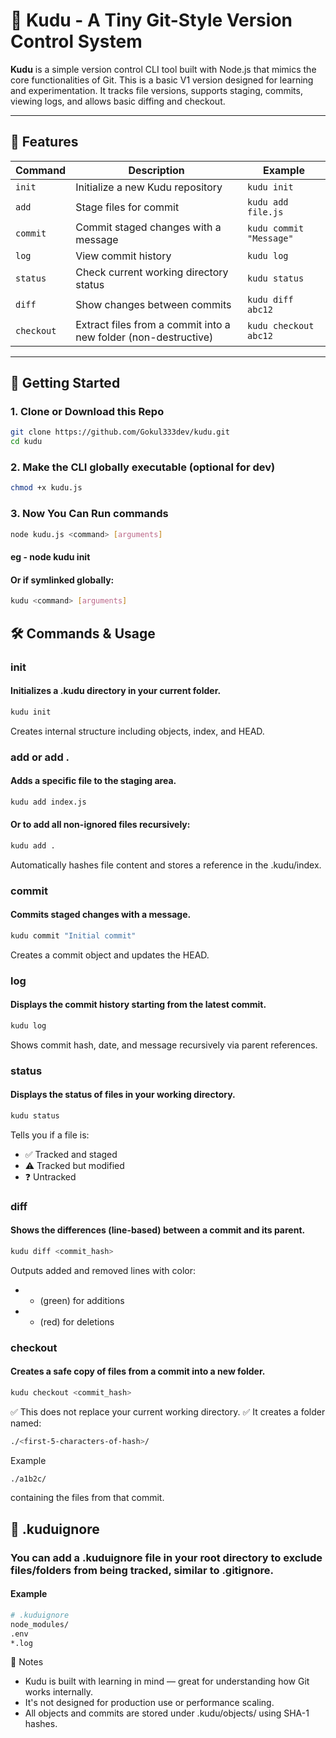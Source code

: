 ﻿# 🌴 Kudu - A Tiny Git-Style Version Control System

**Kudu** is a simple version control CLI tool built with Node.js that mimics the core functionalities of Git. This is a basic V1 version designed for learning and experimentation. It tracks file versions, supports staging, commits, viewing logs, and allows basic diffing and checkout.

---

## 🎯 Features  

| Command      | Description                                                  | Example                    |
|--------------|--------------------------------------------------------------|----------------------------|
| `init`       | Initialize a new Kudu repository                             | `kudu init`                |
| `add`        | Stage files for commit                                       | `kudu add file.js`         |
| `commit`     | Commit staged changes with a message                         | `kudu commit "Message"`    |
| `log`        | View commit history                                          | `kudu log`                 |
| `status`     | Check current working directory status                       | `kudu status`              |
| `diff`       | Show changes between commits                                 | `kudu diff abc12`          |
| `checkout`   | Extract files from a commit into a new folder (non-destructive) | `kudu checkout abc12`   |

---

## 🚀 Getting Started

### 1. Clone or Download this Repo
```bash
git clone https://github.com/Gokul333dev/kudu.git
cd kudu
```

### 2. Make the CLI globally executable (optional for dev)
```bash
chmod +x kudu.js
```

### 3. Now You Can Run commands
```bash
node kudu.js <command> [arguments]
```
#### eg - node kudu init

#### Or if symlinked globally:
```bash
kudu <command> [arguments]
```

## 🛠️ Commands & Usage
### init
#### Initializes a .kudu directory in your current folder.
```bash
kudu init
```
Creates internal structure including objects, index, and HEAD.

### add <file> or add .
#### Adds a specific file to the staging area.
```bash
kudu add index.js
```
#### Or to add all non-ignored files recursively:
```bash
kudu add .
```
Automatically hashes file content and stores a reference in the .kudu/index.

### commit <message>
#### Commits staged changes with a message.
```bash
kudu commit "Initial commit"
```
Creates a commit object and updates the HEAD.

### log
#### Displays the commit history starting from the latest commit.
```bash
kudu log
```
Shows commit hash, date, and message recursively via parent references.

### status
#### Displays the status of files in your working directory.
```bash
kudu status
```
Tells you if a file is:
* ✅ Tracked and staged
* ⚠️ Tracked but modified
* ❓ Untracked

### diff <commit-hash>
#### Shows the differences (line-based) between a commit and its parent.
```bash
kudu diff <commit_hash>
```

Outputs added and removed lines with color:
 * + (green) for additions
 * - (red) for deletions


### checkout <commit-hash>
#### Creates a safe copy of files from a commit into a new folder.
```bash
kudu checkout <commit_hash>
```
✅ This does not replace your current working directory.
✅ It creates a folder named:

```bash 
./<first-5-characters-of-hash>/
```
Example
```bash
./a1b2c/
```
containing the files from that commit.

## 📂 .kuduignore
### You can add a .kuduignore file in your root directory to exclude files/folders from being tracked, similar to .gitignore.
#### Example
``` bash
# .kuduignore
node_modules/
.env
*.log
```

📌 Notes
 * Kudu is built with learning in mind — great for understanding how Git works internally.
 * It's not designed for production use or performance scaling.
 * All objects and commits are stored under .kudu/objects/ using SHA-1 hashes.
